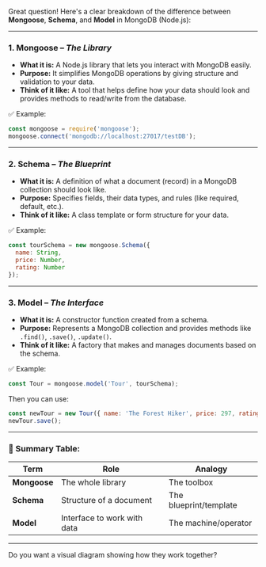Great question! Here's a clear breakdown of the difference between **Mongoose**, **Schema**, and **Model** in MongoDB (Node.js):

---

### 1. **Mongoose** – *The Library*

* **What it is:** A Node.js library that lets you interact with MongoDB easily.
* **Purpose:** It simplifies MongoDB operations by giving structure and validation to your data.
* **Think of it like:** A tool that helps define how your data should look and provides methods to read/write from the database.

✅ Example:

```js
const mongoose = require('mongoose');
mongoose.connect('mongodb://localhost:27017/testDB');
```

---

### 2. **Schema** – *The Blueprint*

* **What it is:** A definition of what a document (record) in a MongoDB collection should look like.
* **Purpose:** Specifies fields, their data types, and rules (like required, default, etc.).
* **Think of it like:** A class template or form structure for your data.

✅ Example:

```js
const tourSchema = new mongoose.Schema({
  name: String,
  price: Number,
  rating: Number
});
```

---

### 3. **Model** – *The Interface*

* **What it is:** A constructor function created from a schema.
* **Purpose:** Represents a MongoDB collection and provides methods like `.find()`, `.save()`, `.update()`.
* **Think of it like:** A factory that makes and manages documents based on the schema.

✅ Example:

```js
const Tour = mongoose.model('Tour', tourSchema);
```

Then you can use:

```js
const newTour = new Tour({ name: 'The Forest Hiker', price: 297, rating: 4.7 });
newTour.save();
```

---

### 📌 Summary Table:

| Term         | Role                        | Analogy                |
| ------------ | --------------------------- | ---------------------- |
| **Mongoose** | The whole library           | The toolbox            |
| **Schema**   | Structure of a document     | The blueprint/template |
| **Model**    | Interface to work with data | The machine/operator   |

---

Do you want a visual diagram showing how they work together?
